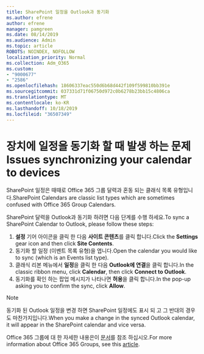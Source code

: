 ```yaml
---
title: SharePoint 일정을 Outlook과 동기화
ms.author: efrene
author: efrene
manager: pamgreen
ms.date: 08/14/2019
ms.audience: Admin
ms.topic: article
ROBOTS: NOINDEX, NOFOLLOW
localization_priority: Normal
ms.collection: Adm_O365
ms.custom:
- "9000677"
- "2586"
ms.openlocfilehash: 18606337eac550d6b68d442f109f599810bb391e
ms.sourcegitcommit: 037331d71f06750d972c0b6278b23bb15c4806ca
ms.translationtype: MT
ms.contentlocale: ko-KR
ms.lasthandoff: 10/18/2019
ms.locfileid: "36507349"
---
```

# <a name="issues-synchronizing-your-calendar-to-devices"></a><span data-ttu-id="de262-102">장치에 일정을 동기화 할 때 발생 하는 문제</span><span class="sxs-lookup"><span data-stu-id="de262-102">Issues synchronizing your calendar to devices</span></span>

<span data-ttu-id="de262-103">SharePoint 일정은 때때로 Office 365 그룹 달력과 혼동 되는 클래식 목록 유형입니다.</span><span class="sxs-lookup"><span data-stu-id="de262-103">SharePoint Calendars are classic list types which are sometimes confused with Office 365 Group Calendars.</span></span>

<span data-ttu-id="de262-104">SharePoint 달력을 Outlook과 동기화 하려면 다음 단계를 수행 하세요.</span><span class="sxs-lookup"><span data-stu-id="de262-104">To sync a SharePoint Calendar to Outlook, please follow these steps:</span></span>

1. <span data-ttu-id="de262-105">**설정** 기어 아이콘을 클릭 한 다음 **사이트 콘텐츠**를 클릭 합니다.</span><span class="sxs-lookup"><span data-stu-id="de262-105">Click the **Settings** gear icon and then click **Site Contents**.</span></span>
2. <span data-ttu-id="de262-106">동기화 할 일정 (이벤트 목록 유형)을 엽니다.</span><span class="sxs-lookup"><span data-stu-id="de262-106">Open the calendar you would like to sync (which is an Events list type).</span></span>
3. <span data-ttu-id="de262-107">클래식 리본 메뉴에서 **일정**을 클릭 한 다음 **Outlook에 연결**을 클릭 합니다.</span><span class="sxs-lookup"><span data-stu-id="de262-107">In the classic ribbon menu, click **Calendar**, then click **Connect to Outlook**.</span></span>
4. <span data-ttu-id="de262-108">동기화를 확인 하는 팝업 메시지가 나타나면 **허용**을 클릭 합니다.</span><span class="sxs-lookup"><span data-stu-id="de262-108">In the pop-up asking you to confirm the sync, click **Allow**.</span></span>

>[!Note]
> <span data-ttu-id="de262-109">동기화 된 Outlook 일정을 변경 하면 SharePoint 일정에도 표시 되 고 그 반대의 경우도 마찬가지입니다.</span><span class="sxs-lookup"><span data-stu-id="de262-109">When you make a change in the synced Outlook calendar, it will appear in the SharePoint calendar and vice versa.</span></span>

<span data-ttu-id="de262-110">Office 365 그룹에 대 한 자세한 내용은이 [문서](https://support.office.com/article/Learn-about-Office-365-groups-b565caa1-5c40-40ef-9915-60fdb2d97fa2)를 참조 하십시오.</span><span class="sxs-lookup"><span data-stu-id="de262-110">For more information about Office 365 Groups, see this [article](https://support.office.com/article/Learn-about-Office-365-groups-b565caa1-5c40-40ef-9915-60fdb2d97fa2).</span></span>
